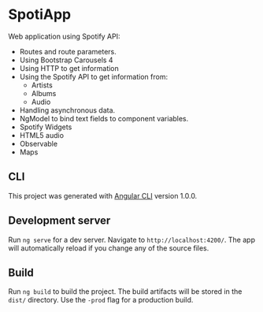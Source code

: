 # SpotiApp

Web application using Spotify API:

* Routes and route parameters.
* Using Bootstrap Carousels 4
* Using HTTP to get information
* Using the Spotify API to get information from:
    * Artists
    * Albums
    * Audio
* Handling asynchronous data.
* NgModel to bind text fields to component variables.
* Spotify Widgets
* HTML5 audio
* Observable
* Maps

## CLI

This project was generated with [Angular CLI](https://github.com/angular/angular-cli) version 1.0.0.

## Development server

Run `ng serve` for a dev server. Navigate to `http://localhost:4200/`. The app will automatically reload if you change any of the source files.

## Build

Run `ng build` to build the project. The build artifacts will be stored in the `dist/` directory. Use the `-prod` flag for a production build.
